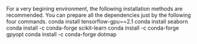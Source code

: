 For a very begining environment, the following installation methods are recommended.
You can prepare all the dependencies just by the following four commands.
conda install tensorflow-gpu==2.1
conda install seaborn
conda install -c conda-forge scikit-learn
conda install -c conda-forge gpyopt
conda install -c conda-forge dotmap

